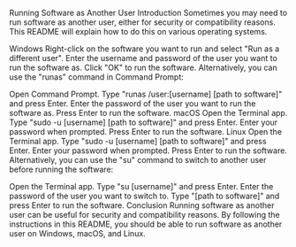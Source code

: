 Running Software as Another User
Introduction
Sometimes you may need to run software as another user, either for security or compatibility reasons. This README will explain how to do this on various operating systems.

Windows
Right-click on the software you want to run and select "Run as a different user".
Enter the username and password of the user you want to run the software as.
Click "OK" to run the software.
Alternatively, you can use the "runas" command in Command Prompt:

Open Command Prompt.
Type "runas /user:[username] [path to software]" and press Enter.
Enter the password of the user you want to run the software as.
Press Enter to run the software.
macOS
Open the Terminal app.
Type "sudo -u [username] [path to software]" and press Enter.
Enter your password when prompted.
Press Enter to run the software.
Linux
Open the Terminal app.
Type "sudo -u [username] [path to software]" and press Enter.
Enter your password when prompted.
Press Enter to run the software.
Alternatively, you can use the "su" command to switch to another user before running the software:

Open the Terminal app.
Type "su [username]" and press Enter.
Enter the password of the user you want to switch to.
Type "[path to software]" and press Enter to run the software.
Conclusion
Running software as another user can be useful for security and compatibility reasons. By following the instructions in this README, you should be able to run software as another user on Windows, macOS, and Linux.
